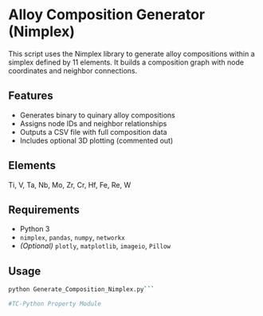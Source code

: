 # Alloy Composition Generator (Nimplex)

This script uses the Nimplex library to generate alloy compositions within a simplex defined by 11 elements. It builds a composition graph with node coordinates and neighbor connections.

## Features

- Generates binary to quinary alloy compositions
- Assigns node IDs and neighbor relationships
- Outputs a CSV file with full composition data
- Includes optional 3D plotting (commented out)

## Elements

Ti, V, Ta, Nb, Mo, Zr, Cr, Hf, Fe, Re, W

## Requirements

- Python 3
- `nimplex`, `pandas`, `numpy`, `networkx`
- *(Optional)* `plotly`, `matplotlib`, `imageio`, `Pillow`

## Usage

```bash
python Generate_Composition_Nimplex.py```

#TC-Python Property Module

